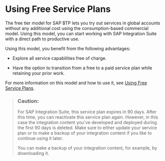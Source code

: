 <!-- loioddf66923270b4078ac6b88026553d068 -->

# Using Free Service Plans

The free tier model for SAP BTP lets you try out services in global accounts without any additional cost using the consumption-based commercial model. Using this model, you can start working with SAP Integration Suite with a direct path to productive use.

Using this model, you benefit from the following advantages:

-   Explore all service capabilities free of charge.

-   Have the option to transition from a free to a paid service plan while retaining your prior work.


For more information on this model and how to use it, see [Using Free Service Plans](https://help.sap.com/products/BTP/65de2977205c403bbc107264b8eccf4b/524e1081d8dc4b0f9d055a6bec383ec3.html?locale=en-US).

> ### Caution:  
> For SAP Integration Suite, this service plan expires in 90 days. After this time, you can reactivate this service plan again. However, in this case the integration content you've developed and deployed during the first 90 days is deleted. Make sure to either update your service plan or to make a backup of your integration content if you like to continue using it later.
> 
> You can make a backup of your integration content, for example, by downloading it.

